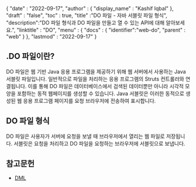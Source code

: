 {
  "date" : "2022-09-17",
  "author" : {
    "display_name" : "Kashif Iqbal"
},
  "draft" : "false",
  "toc" : true,
  "title" :"DO 파일 - 자바 서블릿 파일 형식",
  "description":"DO 파일 형식과 DO 파일을 만들고 열 수 있는 API에 대해 알아보세요.",
  "linktitle" : "DO",
  "menu" : {
    "docs" : {
      "identifier":"web-do",
      "parent" : "web"
}
},
  "lastmod" : "2022-09-17"
}

## .DO 파일이란?

DO 파일은 웹 기반 Java 응용 프로그램을 제공하기 위해 웹 서버에서 사용하는 Java 서블릿 파일입니다. 일반적으로 파일을 처리하는 응용 프로그램의 Struts 컨트롤러와 연결됩니다. 이를 통해 DO 파일은 데이터베이스에서 검색된 데이터뿐만 아니라 시각적 모양을 포함하는 동적 웹페이지를 생성할 수 있습니다. Java 서블릿은 이러한 동적으로 생성된 웹 응용 프로그램 페이지를 요청 브라우저에 전송하여 표시합니다.

## DO 파일 형식

DO 파일은 사용자가 서버에 요청을 보낼 때 브라우저에서 열리는 웹 파일로 저장됩니다. 서블릿은 요청을 처리하고 DO 파일을 요청하는 브라우저에 서블릿으로 보냅니다.

## 참고문헌

* [DML](https://www.upi.pr.it/docs/dynref/pdreferencep8.htm)

